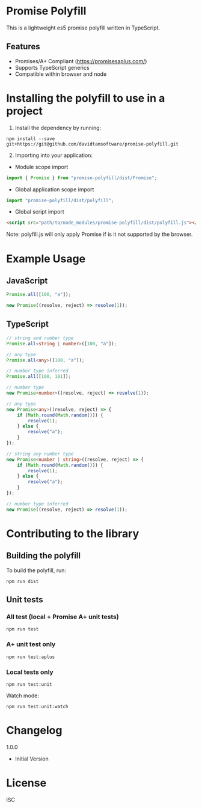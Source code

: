 # Promise Polyfill

This is a lightweight es5 promise polyfill written in TypeScript.

## Features

- Promises/A+ Compliant (https://promisesaplus.com/)
- Supports TypeScript generics
- Compatible within browser and node

# Installing the polyfill to use in a project

1. Install the dependency by running:

```
npm install --save git+https://git@github.com/davidtamsoftware/promise-polyfill.git
```

2. Importing into your application:

+ Module scope import
   
```javascript
import { Promise } from "promise-polyfill/dist/Promise";
```

+ Global application scope import

```javascript
import "promise-polyfill/dist/polyfill";
```

+ Global script import

```html
<script src="path/to/node_modules/promise-polyfill/dist/polyfill.js"></script>
```

Note: polyfill.js will only apply Promise if is it not supported by the browser.

# Example Usage

## JavaScript

```javascript
Promise.all([100, "a"]);

new Promise((resolve, reject) => resolve(1));
```

## TypeScript

```typescript
// string and number type
Promise.all<string | number>([100, "a"]);

// any type
Promise.all<any>([100, "a"]);

// number type inferred
Promise.all([100, 101]);

// number type
new Promise<number>((resolve, reject) => resolve(1));

// any type
new Promise<any>((resolve, reject) => {
    if (Math.round(Math.random())) {
        resolve(1);
    } else {
        resolve("a");
    }
});

// string any number type
new Promise<number | string>((resolve, reject) => {
    if (Math.round(Math.random())) {
        resolve(1);
    } else {
        resolve("a");
    }
});

// number type inferred
new Promise((resolve, reject) => resolve(1));
```

# Contributing to the library

## Building the polyfill

To build the polyfill, run:

```
npm run dist
```

## Unit tests

### All test (local + Promise A+ unit tests)

```
npm run test
```

### A+ unit test only

```
npm run test:aplus
```

### Local tests only

```
npm run test:unit
```

Watch mode:
```
npm run test:unit:watch
```

# Changelog

1.0.0
* Initial Version

# License

ISC